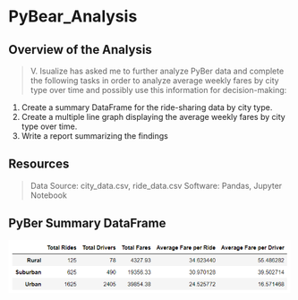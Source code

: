 # PyBear_Analysis

## Overview of the Analysis
> V. Isualize has asked me to further analyze PyBer data and complete the following tasks in order to analyze average weekly fares by city type over time and possibly use this information for decision-making:

1. Create a summary DataFrame for the ride-sharing data by city type.
2. Create a multiple line graph displaying the average weekly fares by city type over time.
3. Write a report summarizing the findings

## Resources
> Data Source: city_data.csv, ride_data.csv
> Software: Pandas, Jupyter Notebook

## PyBer Summary DataFrame

![PyBer Summary DataFrame](https://github.com/juanjdeharo/PyBear_Analysis/blob/main/analysis/PyBer%20Summary%20DataFrame.PNG)

